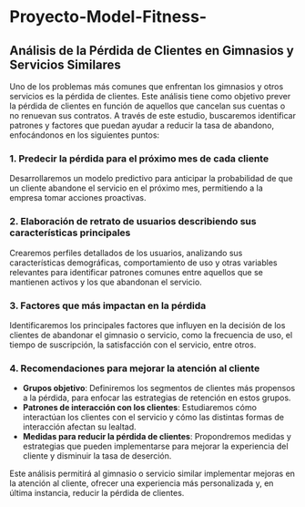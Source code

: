 # Proyecto-Model-Fitness-
## Análisis de la Pérdida de Clientes en Gimnasios y Servicios Similares

Uno de los problemas más comunes que enfrentan los gimnasios y otros servicios es la pérdida de clientes. Este análisis tiene como objetivo prever la pérdida de clientes en función de aquellos que cancelan sus cuentas o no renuevan sus contratos. A través de este estudio, buscaremos identificar patrones y factores que puedan ayudar a reducir la tasa de abandono, enfocándonos en los siguientes puntos:

### 1. Predecir la pérdida para el próximo mes de cada cliente
Desarrollaremos un modelo predictivo para anticipar la probabilidad de que un cliente abandone el servicio en el próximo mes, permitiendo a la empresa tomar acciones proactivas.

### 2. Elaboración de retrato de usuarios describiendo sus características principales
Crearemos perfiles detallados de los usuarios, analizando sus características demográficas, comportamiento de uso y otras variables relevantes para identificar patrones comunes entre aquellos que se mantienen activos y los que abandonan el servicio.

### 3. Factores que más impactan en la pérdida
Identificaremos los principales factores que influyen en la decisión de los clientes de abandonar el gimnasio o servicio, como la frecuencia de uso, el tiempo de suscripción, la satisfacción con el servicio, entre otros.

### 4. Recomendaciones para mejorar la atención al cliente
   - **Grupos objetivo**: Definiremos los segmentos de clientes más propensos a la pérdida, para enfocar las estrategias de retención en estos grupos.
   - **Patrones de interacción con los clientes**: Estudiaremos cómo interactúan los clientes con el servicio y cómo las distintas formas de interacción afectan su lealtad.
   - **Medidas para reducir la pérdida de clientes**: Propondremos medidas y estrategias que pueden implementarse para mejorar la experiencia del cliente y disminuir la tasa de deserción.

Este análisis permitirá al gimnasio o servicio similar implementar mejoras en la atención al cliente, ofrecer una experiencia más personalizada y, en última instancia, reducir la pérdida de clientes.
